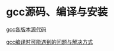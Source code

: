 # gcc源码、编译与安装

[gcc各版本源代码](http://mirrors.concertpass.com/gcc/releases/)

[gcc编译时可能遇到的问题与解决方式](https://blog.csdn.net/tuibianhuaisheng/article/details/115399019)
